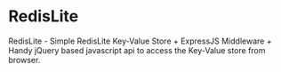 RedisLite
=========

RedisLite - Simple RedisLite Key-Value Store + ExpressJS Middleware + Handy jQuery based javascript api to access the Key-Value store from browser.
